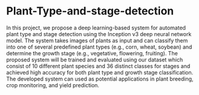 # Plant-Type-and-stage-detection
 In this project, we propose a deep learning-based system for automated plant type and stage detection using the Inception v3 deep neural network model. The system takes images of plants as input and can classify them into one of several predefined plant types (e.g., corn, wheat, soybean) and determine the growth stage (e.g., vegetative, flowering, fruiting). The proposed system will be trained and evaluated using our dataset which consist of 10 different plant species and 36 distinct classes for stages and achieved high accuracy for both plant type and growth stage classification. The developed system can used as potential applications in plant breeding, crop monitoring, and yield prediction.
